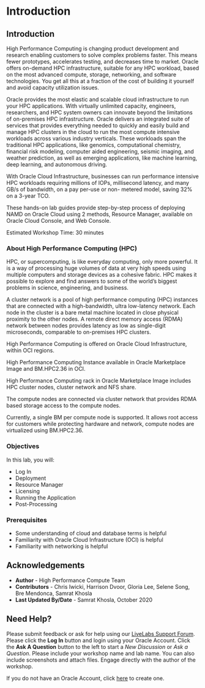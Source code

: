 # Introduction

## Introduction

High Performance Computing is changing product development and research enabling customers to solve complex problems faster. This means fewer prototypes, accelerates testing, and decreases time to market. Oracle offers on-demand HPC infrastructure, suitable for any HPC workload, based on the most advanced compute, storage, networking, and software technologies. You get all this at a fraction of the cost of building it yourself and avoid capacity utilization issues.

Oracle provides the most elastic and scalable cloud infrastructure to run your HPC applications. With virtually unlimited capacity, engineers, researchers, and HPC system owners can innovate beyond the limitations of on-premises HPC infrastructure. Oracle delivers an integrated suite of services that provides everything needed to quickly and easily build and manage HPC clusters in the cloud to run the most compute intensive workloads across various industry verticals. These workloads span the traditional HPC applications, like genomics, computational chemistry, financial risk modeling, computer aided engineering, seismic imaging, and weather prediction, as well as emerging applications, like machine learning, deep learning, and autonomous driving.

With Oracle Cloud Infrastructure, businesses can run performance intensive HPC workloads requiring millions of IOPs, millisecond latency, and many GB/s of bandwidth, on a pay per-use or non- metered model, saving 32% on a 3-year TCO.

These hands-on lab guides provide step-by-step process of deploying NAMD on Oracle Cloud using 2 methods, Resource Manager, available on Oracle Cloud Console, and Web Console. 

Estimated Workshop Time: 30 minutes 

### About High Performance Computing (HPC)

HPC, or supercomputing, is like everyday computing, only more powerful. It is a way of processing huge volumes of data at very high speeds using multiple computers and storage devices as a cohesive fabric. HPC makes it possible to explore and find answers to some of the world’s biggest problems in science, engineering, and business.

A cluster network is a pool of high performance computing (HPC) instances that are connected with a high-bandwidth, ultra low-latency network. Each node in the cluster is a bare metal machine located in close physical proximity to the other nodes. A remote direct memory access (RDMA) network between nodes provides latency as low as single-digit microseconds, comparable to on-premises HPC clusters.

High Performance Computing is offered on Oracle Cloud Infrastructure, within OCI regions.

High Performance Computing Instance available in Oracle Marketplace Image and BM.HPC2.36 in OCI.

High Performance Computing rack in Oracle Marketplace Image includes HPC cluster nodes, cluster network and NFS share.

The compute nodes are connected via cluster network that provides RDMA based storage access to the compute nodes.

Currently, a single BM per compute node is supported. It allows root access for customers while protecting hardware and network, compute nodes are virtualized using BM.HPC2.36.

### Objectives

In this lab, you will:
* Log In
* Deployment
* Resource Manager
* Licensing
* Running the Application
* Post-Processing


### Prerequisites

* Some understanding of cloud and database terms is helpful
* Familiarity with Oracle Cloud Infrastructure (OCI) is helpful
* Familiarity with networking is helpful


## Acknowledgements
* **Author** - High Performance Compute Team
* **Contributors** -  Chris Iwicki, Harrison Dvoor, Gloria Lee, Selene Song, Bre Mendonca, Samrat Khosla
* **Last Updated By/Date** - Samrat Khosla, October 2020


## Need Help?
Please submit feedback or ask for help using our [LiveLabs Support Forum](https://community.oracle.com/tech/developers/categories/high-performance-computing-hpc). Please click the **Log In** button and login using your Oracle Account. Click the **Ask A Question** button to the left to start a *New Discussion* or *Ask a Question*.  Please include your workshop name and lab name.  You can also include screenshots and attach files.  Engage directly with the author of the workshop.

If you do not have an Oracle Account, click [here](https://profile.oracle.com/myprofile/account/create-account.jspx) to create one.